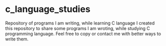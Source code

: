 # c_language_studies
Repository of programs I am writing, while learning C language
I created this repository to share some programs I am wroting, while studying C programming language.
Feel free to copy or contact me with better ways to write them.

